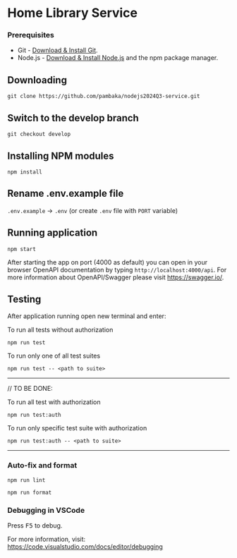 # Home Library Service

### Prerequisites

- Git - [Download & Install Git](https://git-scm.com/downloads).
- Node.js - [Download & Install Node.js](https://nodejs.org/en/download/) and the npm package manager.

## Downloading

```
git clone https://github.com/pambaka/nodejs2024Q3-service.git
```

## Switch to the develop branch

```
git checkout develop
```

## Installing NPM modules

```
npm install
```

## Rename .env.example file

`.env.example` -> `.env` (or create `.env` file with `PORT` variable)

## Running application

```
npm start
```

After starting the app on port (4000 as default) you can open
in your browser OpenAPI documentation by typing ```http://localhost:4000/api```.
For more information about OpenAPI/Swagger please visit https://swagger.io/.

## Testing

After application running open new terminal and enter:

To run all tests without authorization

```
npm run test
```

To run only one of all test suites

```
npm run test -- <path to suite>
```
---
// TO BE DONE:

To run all test with authorization

```
npm run test:auth
```

To run only specific test suite with authorization

```
npm run test:auth -- <path to suite>
```
---

### Auto-fix and format

```
npm run lint
```

```
npm run format
```

### Debugging in VSCode

Press <kbd>F5</kbd> to debug.

For more information, visit: https://code.visualstudio.com/docs/editor/debugging
